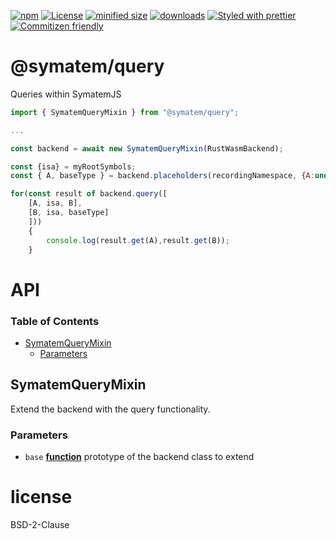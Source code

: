 [![npm](https://img.shields.io/npm/v/@symatem/query.svg)](https://www.npmjs.com/package/@symatem/query)
[![License](https://img.shields.io/badge/License-BSD%203--Clause-blue.svg)](https://opensource.org/licenses/BSD-3-Clause)
[![minified size](https://badgen.net/bundlephobia/min/@symatem/query)](https://bundlephobia.com/result?p=@symatem/query)
[![downloads](http://img.shields.io/npm/dm/@symatem/query.svg?style=flat-square)](https://npmjs.org/package/@symatem/query)
[![Styled with prettier](https://img.shields.io/badge/styled_with-prettier-ff69b4.svg)](https://github.com/prettier/prettier)
[![Commitizen friendly](https://img.shields.io/badge/commitizen-friendly-brightgreen.svg)](http://commitizen.github.io/cz-cli/)

# @symatem/query

Queries within SymatemJS

```js
import { SymatemQueryMixin } from "@symatem/query";

...

const backend = await new SymatemQueryMixin(RustWasmBackend);

const {isa} = myRootSymbols;
const { A, baseType } = backend.placeholders(recordingNamespace, {A:undefined, baseType: 'baseType'});

for(const result of backend.query([
    [A, isa, B],
    [B, isa, baseType]
    ]))
    {
        console.log(result.get(A),result.get(B));
    }
```

# API

<!-- Generated by documentation.js. Update this documentation by updating the source code. -->

### Table of Contents

-   [SymatemQueryMixin](#symatemquerymixin)
    -   [Parameters](#parameters)

## SymatemQueryMixin

Extend the backend with the query functionality.

### Parameters

-   `base` **[function](https://developer.mozilla.org/docs/Web/JavaScript/Reference/Statements/function)** prototype of the backend class to extend

# license

BSD-2-Clause
